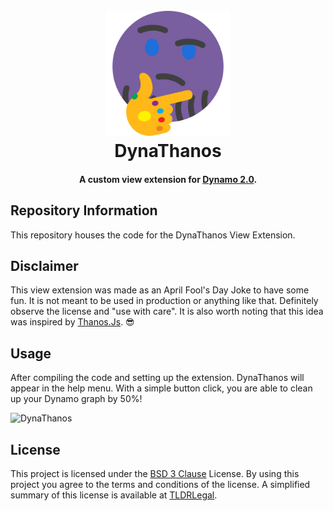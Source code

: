 <h1 align="center">
  <br>
  <img src="https://github.com/johnpierson/DynaThanos/blob/master/_resources/thanosEmoji.png" alt="DynaThanos" width="200">
  <br>
  DynaThanos
  <br>

</h1>
<h4 align="center">A custom view extension for <a href="http://dynamobim.org/" target="_blank">Dynamo 2.0</a>.</h4>

## Repository Information
This repository houses the code for the DynaThanos View Extension.

## Disclaimer
This view extension was made as an April Fool's Day Joke to have some fun. It is not meant to be used in production or anything like that. Definitely observe the license and "use with care". It is also worth noting that this idea was inspired by [Thanos.Js](https://thanosjs.org/). 😎 

## Usage
After compiling the code and setting up the extension. DynaThanos will appear in the help menu. With a simple button click, you are able to clean up your Dynamo graph by 50%!

<img src="https://github.com/johnpierson/DynaThanos/blob/master/_resources/GIFs/DynaThanosUsage.gif" alt="DynaThanos" width="800">

## License
This project is licensed under the [BSD 3 Clause](https://github.com/johnpierson/DynaThanos/blob/master/LICENSE) License. By using this project you agree to the terms and conditions of the license. A simplified summary of this license is available at [TLDRLegal](https://tldrlegal.com/license/bsd-3-clause-license-(revised)).
